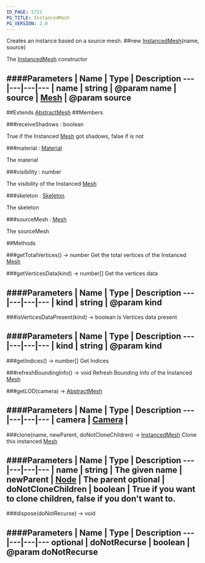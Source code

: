 ```yaml
---
ID_PAGE: 5721
PG_TITLE: InstancedMesh
PG_VERSION: 2.0
---
```


Creates an instance based on a source mesh.
##new [InstancedMesh](page.php?p=5721)(name, source)


The [InstancedMesh](page.php?p=5721) constructor


####Parameters
 | Name | Type | Description
---|---|---|---
 | name | string | @param name
 | source | [Mesh](page.php?p=5722) | @param source
---

##Extends [AbstractMesh](page.php?p=5720)
##Members

###receiveShadows : boolean



True if the Instanced [Mesh](page.php?p=5722) got shadows, false if is not


###material : [Material](page.php?p=5783)



The material


###visibility : number



The visibility of the Instanced [Mesh](page.php?p=5722)


###skeleton : [Skeleton](page.php?p=5766)



The skeleton


###sourceMesh : [Mesh](page.php?p=5722)



The sourceMesh







##Methods

###getTotalVertices() &rarr; number
Get the total vertices of the Instanced [Mesh](page.php?p=5722)




###getVerticesData(kind) &rarr; number[]
Get the vertices data



####Parameters
 | Name | Type | Description
---|---|---|---
 | kind | string | @param kind
---

###isVerticesDataPresent(kind) &rarr; boolean
Is Vertices data present



####Parameters
 | Name | Type | Description
---|---|---|---
 | kind | string | @param kind
---

###getIndices() &rarr; number[]
Get Indices




###refreshBoundingInfo() &rarr; void
Refresh Bounding Info of the Instanced [Mesh](page.php?p=5722)




###getLOD(camera) &rarr; [AbstractMesh](page.php?p=5720)

####Parameters
 | Name | Type | Description
---|---|---|---
 | camera | [Camera](page.php?p=5702) | 
---

###clone(name, newParent, doNotCloneChildren) &rarr; [InstancedMesh](page.php?p=5721)
Clone this instanced [Mesh](page.php?p=5722)



####Parameters
 | Name | Type | Description
---|---|---|---
 | name | string | The given name
 | newParent | [Node](page.php?p=5701) | The parent
optional | doNotCloneChildren | boolean | True if you want to clone children, false if you don't want to.
---

###dispose(doNotRecurse) &rarr; void

####Parameters
 | Name | Type | Description
---|---|---|---
optional | doNotRecurse | boolean | @param doNotRecurse
---
